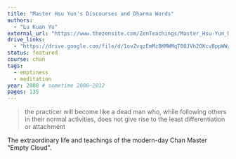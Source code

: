 ```yaml
---
title: "Master Hsu Yun's Discourses and Dharma Words"
authors:
  - "Lu Kuan Yu"
external_url: "https://www.thezensite.com/ZenTeachings/Master_Hsu-Yun_Discourses_and_Dharma_Words.pdf"
drive_links:
  - "https://drive.google.com/file/d/1ovZvqzEmMz8KMWMqT0OJVh2OKcvBppWW/view?usp=drivesdk"
status: featured
course: chan
tags:
  - emptiness
  - meditation
year: 2008 # sometime 2006–2012
pages: 135
---
```


> the practicer will become like a dead man who, while following others in their normal activities, does not give rise to the least differentiation or attachment

The extraordinary life and teachings of the modern-day Chan Master "Empty Cloud".

